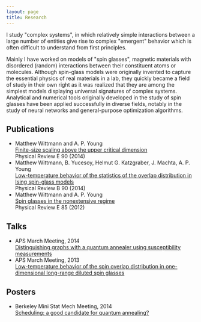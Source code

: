 ```yaml
---
layout: page
title: Research
---
```


I study "complex systems", in which relatively simple interactions between a
large number of entities give rise to complex "emergent" behavior which is
often difficult to understand from first principles.

Mainly I have worked on models of "spin glasses", magnetic materials with
disordered (random) interactions between their constituent atoms or molecules.
Although spin-glass models were originally invented to capture the essential
physics of real materials in a lab, they quickly became a field of study in
their own right as it was realized that they are among the simplest models
displaying universal signatures of complex systems. Analytical and numerical
tools originally developed in the study of spin glasses have been applied
successfully in diverse fields, notably in the study of neural networks and
general-purpose optimization algorithms.

## Publications

<ul class="papers">
<li>
  <div class="authors">
    <span class="me">Matthew Wittmann</span> and A. P. Young
  </div>
  <div class="title">
    <a href="http://arxiv.org/abs/1410.5296">
    Finite-size scaling above the upper critical dimension
    </a>
  </div>
  <div class="journal">Physical Review E <span class="volume">90</span> (2014)</div>
</li>
<li>
  <div class="authors">
    <span class="me">Matthew Wittmann</span>, B. Yucesoy, Helmut G. Katzgraber, J. Machta, A. P. Young
  </div>
  <div class="title">
    <a href="http://arxiv.org/abs/1408.2482">
    Low-temperature behavior of the statistics of the overlap distribution in Ising spin-glass models
    </a>
  </div>
  <div class="journal">Physical Review B <span class="volume">90</span> (2014)</div>
</li>
<li>
  <div class="authors">
    <span class="me">Matthew Wittmann</span> and A. P. Young
  </div>
  <div class="title">
    <a href="http://arxiv.org/abs/1201.1955">
    <div class="title">Spin glasses in the nonextensive regime</div>
    </a>
  </div>
  <div class="journal">Physical Review E <span class="volume">85</span> (2012)</div>
</li>
</ul>

## Talks

<ul class="talks">
<li>
  <div class="conference">APS March Meeting, 2014</div>
  <div class="title">
    <a href="http://meetings.aps.org/Meeting/MAR14/Session/J35.5">
    Distinguishing graphs with a quantum annealer using susceptibility measurements
    </a>
  </div>
</li>
<li>
  <div class="conference">APS March Meeting, 2013</div>
  <div class="title">
    <a href="http://meetings.aps.org/Meeting/MAR13/Session/F29.2">
    Low-temperature behavior of the spin overlap distribution in one-dimensional long-range diluted spin glasses
    </a>
  </div>
</li>
</ul>

## Posters
<ul class="posters">
<li>
  <div class="conference">Berkeley Mini Stat Mech Meeting, 2014</div>
  <div class="title">
    <a href="">
    Scheduling: a good candidate for quantum annealing?
    </a>
  </div>
</li>
</ul>
